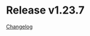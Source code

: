 # Release v1.23.7
[Changelog](https://github.com/opentelekomcloud/terraform-provider-opentelekomcloud/blob/devel/CHANGELOG.md#1237-april-15-2021)